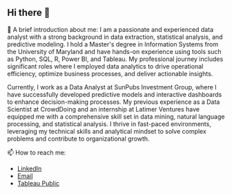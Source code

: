 ## Hi there 👋


💬 A brief introduction about me: I am a passionate and experienced data analyst with a strong background in data extraction, statistical analysis, and predictive modeling. I hold a Master's degree in Information Systems from the University of Maryland and have hands-on experience using tools such as Python, SQL, R, Power BI, and Tableau. My professional journey includes significant roles where I employed data analytics to drive operational efficiency, optimize business processes, and deliver actionable insights.

Currently, I work as a Data Analyst at SunPubs Investment Group, where I have successfully developed predictive models and interactive dashboards to enhance decision-making processes. My previous experience as a Data Scientist at CrowdDoing and an internship at Latimer Ventures have equipped me with a comprehensive skill set in data mining, natural language processing, and statistical analysis. I thrive in fast-paced environments, leveraging my technical skills and analytical mindset to solve complex problems and contribute to organizational growth.

📫 How to reach me:
- [LinkedIn](https://www.linkedin.com/in/prerna-jaiprakash/)
- [Email](jaiprakashprerna@gmail.com)
- [Tableau Public](https://public.tableau.com/app/profile/prerna.jaiprakash/vizzes)



